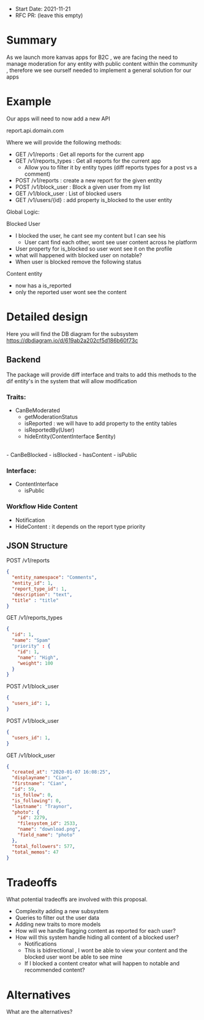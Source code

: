 - Start Date: 2021-11-21
- RFC PR: (leave this empty)

# Summary

As we launch more kanvas apps for B2C , we are facing the need to manage moderation for any entity with public content within the community , therefore we see ourself needed to implement a general solution for our apps

# Example

Our apps will need to now add a new API

report.api.domain.com

Where we will provide the following methods:
- GET /v1/reports : Get all reports for the current app
- GET /v1/reports_types : Get all reports for the current app
  - Allow you to filter it by entity types (diff reports types for a post vs a comment)
- POST /v1/reports : create a new report for the given entity
- POST /v1/block_user : Block a given user from my list
- GET /v1/block_user : List of blocked users
- GET /v1/users/{id} : add property is_blocked to the user entity

Global Logic:

Blocked User
  - I blocked the user, he cant see my content but I can see his
    - User cant find each other, wont see user content across he platform
  - User property for is_blocked so user wont see it on the profile
  - what will happened with blocked user on notable?
  - When user is blocked remove the following status
  
Content entity 
  - now has a is_reported
  - only the reported user wont see the content

# Detailed design

Here you will find the DB diagram for the subsystem
https://dbdiagram.io/d/619ab2a202cf5d186b60f73c

## Backend
The package will provide diff interface and traits to add this methods to the dif entity's in the system that will allow modification

### Traits:
- CanBeModerated
  - getModerationStatus
  - isReported : we will have to add property to the entity tables
  - isReportedBy(User)
  - hideEntity(ContentInterface $entity)
<br />
- CanBeBlocked
  - isBlocked
- hasContent
  - isPublic

### Interface:
- ContentInterface
   - isPublic

### Workflow Hide Content
- Notification
- HideContent : it depends on the report type priority

## JSON Structure

POST /v1/reports
```json
{
  "entity_namespace": "Comments",
  "entity_id": 1,
  "report_type_id": 1,
  "description": "text",
  "title" : "title"
}
```

GET /v1/reports_types
```json
{
  "id": 1,
  "name": "Spam"
  "priority" : {
    "id": 1,
    "name": "High",
    "weight": 100
  }
}

```
POST /v1/block_user
```json
{
  "users_id": 1,
}
```

POST /v1/block_user
```json
{
  "users_id": 1,
}
```

GET /v1/block_user
```json
{
  "created_at": "2020-01-07 16:08:25",
  "displayname": "Cian",
  "firstname": "Cian",
  "id": 59,
  "is_follow": 0,
  "is_following": 0,
  "lastname": "Traynor",
  "photo": {
    "id": 2279,
    "filesystem_id": 2533,
    "name": "download.png",
    "field_name": "photo"
  },
  "total_followers": 577,
  "total_memos": 47
}
```

# Tradeoffs

What potential tradeoffs are involved with this proposal.

- Complexity adding a new subsystem
- Queries to filter out the user data
- Adding new traits to more models
- How will we handle flagging content as reported for each user?
- How will this system handle hiding all content of a blocked user?
  - Notifications
  - This is bidirectional , I wont be able to view your content and the blocked user wont be able to see mine
  - If I blocked a content creator what will happen to notable and recommended content?

# Alternatives

What are the alternatives?
